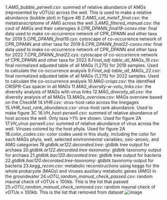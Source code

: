 1._AMG_bubble_perwell.csv_: summed of relative abundance of AMGs (represented by vOTUs) across the well. This is used to make a relative abundance (bubble plot) in figure 4B
2._AMG_cat_metaT_final.csv_: the metatranscriptome of AMG across the well
3._AMG_filtered_manual.csv_: the cout of AMGs and their caterogies
4._CPR_DPANN_final19-consv.ntw_: final data used to make co-occurrence network of CPR_DPANN and other taxa for 2019
5._CPR_DPANN_final19.cys_: cytoscape of co-occurrence network of CPR_DPANN and other taxa for 2019
6._CPR_DPANN_final22-consv.ntw_: final data used to make co-occurrence network of CPR_DPANN and other taxa for 2022
7._CPR_DPANN_final22.cys_: cytoscape of co-occurrence network of CPR_DPANN and other taxa for 2022
8._Final_adj-table_all_MAGs_19.csv_: final normalized adjusted table of all MAGs (1,275) for 2019 samples. Used to calculate the co-occurrence analysis
9._Final_adj-table_all_MAGs_22.csv_: final normalized adjusted table of all MAGs (1,275) for 2022 samples. Used to calculate the co-occurrence analysis
10._MAG-crispr.csv_: the identified CRISPR-Cas spacer in all MAGs
11._MAG_diversity-w-votu_links.csv_: the diversity analysis of MAGs with virus links
12._MAG_diversity_all.csv_: the diversity analysis of all MAGs 
13._MAGs_overview.csv_: MAGs overview based on the CheckM
14._VHR.csv_: virus-host ratio across the linegages
15._VHR_host_rank_abundance.csv_: virus-host rank abundance. Used to make figure 3C
16._VH_host-perwell.csv_: summed of relative abundance of host across the well. Only taxa >1% are shown. Used for figure 2A
17._VH_virus-perwell.csv_: summed of relative abundance of virus across the well. Viruses colored by the host phyla. Used for figure 2A
18._color_codes.csv_: color codes used in this study, including the color for each MAGs phyla, well, selected environmental variables, oxic-anoxic, and AMG categories
19._gtdbtk.ar122.decorated.tree_: gtdbtk tree output for archaea
20._gtdbtk.ar122.decorated.tree-taxonomy_: gtdbtk taxonomy output for archaea
21._gtdbtk.bac120.decorated.tree_: gtdbtk tree output for bacteria
22._gtdbtk.bac120.decorated.tree-taxonomy_: gtdbtk taxonomy output for bacteria
23._kegg_recon.csv_: metabolic reconstructions using keggs for the whole prokaryote (MAGs) and viruses auxiliary metabolic genes (AMG) in the groundwater
24._vOTU_random_manual_check_passed.csv_: random maunal check of vOTUs ≥ 100kb. This is the list that passed 
25._vOTU_random_manual_check_removed.csv_: random maunal check of vOTUs ≥ 100kb. This is the list that removed from dataset ![image](https://github.com/user-attachments/assets/be10c306-d2d0-4fe4-8426-d9f5d2516e91)
